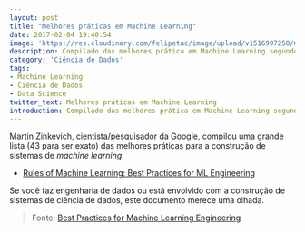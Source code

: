 ```yaml
---
layout: post
title: "Melhores práticas em Machine Learning"
date: 2017-02-04 19:40:54
image: 'https://res.cloudinary.com/felipetac/image/upload/v1516997250/machine-learning_povtwj.png'
description: Compilado das melhores prática em Machine Learning segundo um ciêntista de dados da google.
category: 'Ciência de Dados'
tags:
- Machine Learning
- Ciência de Dados
- Data Science
twitter_text: Melhores práticas em Machine Learning
introduction: Compilado das melhores prática em Machine Learning segundo um cientista de dados da google.
---
```

[Martin Zinkevich, cientista/pesquisador da Google](http://martin.zinkevich.org/), compilou uma grande lista (43 para ser exato) das melhores práticas para a construção de sistemas de _machine learning_.

 - [Rules of Machine Learning: Best Practices for ML Engineering](http://martin.zinkevich.org/rules_of_ml/rules_of_ml.pdf)

Se você faz engenharia de dados ou está envolvido com a construção de sistemas de ciência de dados, este documento merece uma olhada.

> Fonte: [Best Practices for Machine Learning Engineering](http://101.datascience.community/2017/02/04/best-practices-for-machine-learning-engineering/)